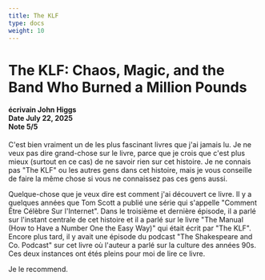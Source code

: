 ```yaml
---
title: The KLF
type: docs
weight: 10
---
```


# **The KLF: Chaos, Magic, and the Band Who Burned a Million Pounds**

<h4>écrivain <span class='book_header'>John Higgs</span></br>Date <span class='book_header'>July 22, 2025</span></br>Note <span class='book_header'>5/5</span></h4>

C'est bien vraiment un de les plus fascinant livres que j'ai jamais lu. Je ne veux pas dire grand-chose sur le livre, parce que je crois que c'est plus mieux (surtout en ce cas) de ne savoir rien sur cet histoire. Je ne connais pas "The KLF" ou les autres gens dans cet histoire, mais je vous conseille de faire la même chose si vous ne connaissez pas ces gens aussi.

Quelque-chose que je veux dire est comment j'ai découvert ce livre. Il y a quelques années que Tom Scott a publié une série qui s'appelle "Comment Être Célèbre Sur l'Internet". Dans le troisième et dernière épisode, il a parlé sur l'instant centrale de cet histoire et il a parlé sur le livre "The Manual (How to Have a Number One the Easy Way)" qui était écrit par "The KLF". Encore plus tard, il y avait une épisode du podcast "The Shakespeare and Co. Podcast" sur cet livre où l'auteur a parlé sur la culture des années 90s. Ces deux instances ont étés pleins pour moi de lire ce livre.

Je le recommend.
